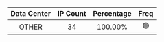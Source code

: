 | Data Center | IP Count | Percentage | Freq |
|:------------:|:--------:|:-----------:|:-----:|
| OTHER | 34 | 100.00% | 🟢 |